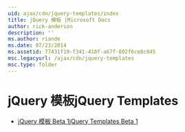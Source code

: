 ```yaml
---
uid: ajax/cdn/jquery-templates/index
title: jQuery 模板 |Microsoft Docs
author: rick-anderson
description: ''
ms.author: riande
ms.date: 07/23/2014
ms.assetid: 77431f19-f341-410f-a67f-802f6ce8c845
msc.legacyurl: /ajax/cdn/jquery-templates
msc.type: folder
---
```

<a name="jquery-templates"></a><span data-ttu-id="e9c0c-102">jQuery 模板</span><span class="sxs-lookup"><span data-stu-id="e9c0c-102">jQuery Templates</span></span>
====================
- [<span data-ttu-id="e9c0c-103">jQuery 模板 Beta 1</span><span class="sxs-lookup"><span data-stu-id="e9c0c-103">jQuery Templates Beta 1</span></span>](cdnjquerytemplatesbeta1.md)
